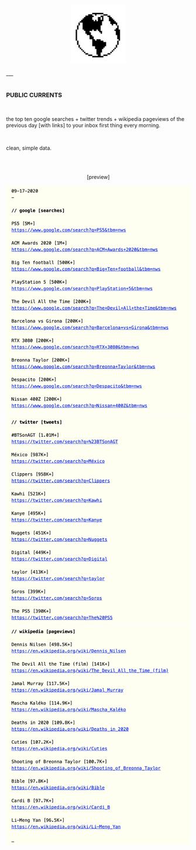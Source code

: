 <html>
  <p align="center">
    <img src="https://github.com/rrrrhys/public_currents/blob/master/_/the_world.png" alt=""    width="150"/>
  </p>
___
</html>

<br/>
<br/>

### PUBLIC CURRENTS

<br/>

the top ten google searches + twitter trends + wikipedia pageviews of the previous day [with links] to your inbox first thing every morning.

</br>

clean, simple data.

<br/>
<br/>

<html>
  <p align="center">
    [preview]
    <br/>
    <br/>
    <img src="https://github.com/rrrrhys/public_currents/blob/master/_/google.png" alt="" width="600"/>
    <img src="https://github.com/rrrrhys/public_currents/blob/master/_/twitter.png" alt="" width="600"/>
    <img src="https://github.com/rrrrhys/public_currents/blob/master/_/wikipedia.png" alt="" width="600"/>
   </p>
  </html>

